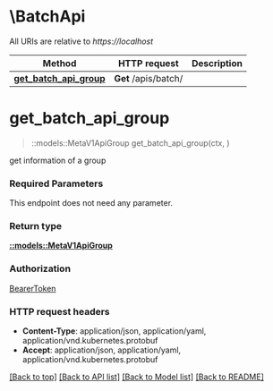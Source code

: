 # \BatchApi

All URIs are relative to *https://localhost*

Method | HTTP request | Description
------------- | ------------- | -------------
[**get_batch_api_group**](BatchApi.md#get_batch_api_group) | **Get** /apis/batch/ | 


# **get_batch_api_group**
> ::models::MetaV1ApiGroup get_batch_api_group(ctx, )


get information of a group

### Required Parameters
This endpoint does not need any parameter.

### Return type

[**::models::MetaV1ApiGroup**](io.k8s.apimachinery.pkg.apis.meta.v1.APIGroup.md)

### Authorization

[BearerToken](../README.md#BearerToken)

### HTTP request headers

 - **Content-Type**: application/json, application/yaml, application/vnd.kubernetes.protobuf
 - **Accept**: application/json, application/yaml, application/vnd.kubernetes.protobuf

[[Back to top]](#) [[Back to API list]](../README.md#documentation-for-api-endpoints) [[Back to Model list]](../README.md#documentation-for-models) [[Back to README]](../README.md)


